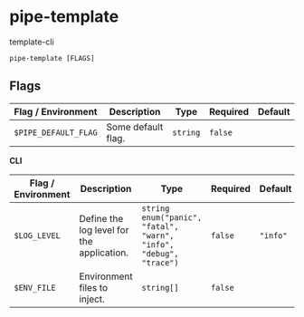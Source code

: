# pipe-template

template-cli

`pipe-template [FLAGS]`

## Flags

| Flag / Environment |  Description   |  Type    | Required | Default |
|---------------- | --------------- | --------------- |  --------------- |  --------------- |
| `$PIPE_DEFAULT_FLAG` | Some default flag. | `string` | `false` | <code></code> |

**CLI**

| Flag / Environment |  Description   |  Type    | Required | Default |
|---------------- | --------------- | --------------- |  --------------- |  --------------- |
| `$LOG_LEVEL` | Define the log level for the application. | `string`<br/>`enum("panic", "fatal", "warn", "info", "debug", "trace")` | `false` | <code>"info"</code> |
| `$ENV_FILE` | Environment files to inject. | `string[]` | `false` | <code></code> |
